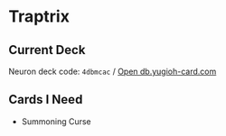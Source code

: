 # Traptrix
## Current Deck
Neuron deck code: `4dbmcac` / [Open db.yugioh-card.com](http://www.db.yugioh-card.com/yugiohdb/member_deck.action?cgid=0653129282a7d699dad315a010467273&dno=8)

## Cards I Need
- Summoning Curse